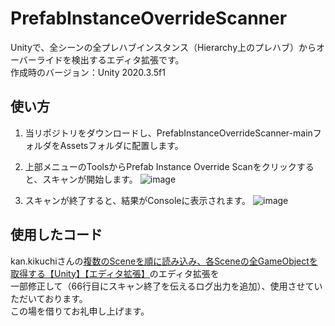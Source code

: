 # PrefabInstanceOverrideScanner
Unityで、全シーンの全プレハブインスタンス（Hierarchy上のプレハブ）からオーバーライドを検出するエディタ拡張です。  
作成時のバージョン：Unity 2020.3.5f1

## 使い方
1. 当リポジトリをダウンロードし、PrefabInstanceOverrideScanner-mainフォルダをAssetsフォルダに配置します。
2. 上部メニューのToolsからPrefab Instance Override Scanをクリックすると、スキャンが開始します。
![image](https://user-images.githubusercontent.com/20467560/164953672-bf3220d8-d8c9-41a7-a119-6b2fffd7ff8a.png)

3. スキャンが終了すると、結果がConsoleに表示されます。
![image](https://user-images.githubusercontent.com/20467560/164953614-c10ee960-e6c8-453d-bcde-2e9091ebb269.png)

## 使用したコード
kan.kikuchiさんの[複数のSceneを順に読み込み、各Sceneの全GameObjectを取得する【Unity】【エディタ拡張】](https://kan-kikuchi.hatenablog.com/entry/GameObjectGetterOfAllScenes)のエディタ拡張を  
一部修正して（66行目にスキャン終了を伝えるログ出力を追加）、使用させていただいております。  
この場を借りてお礼申し上げます。


